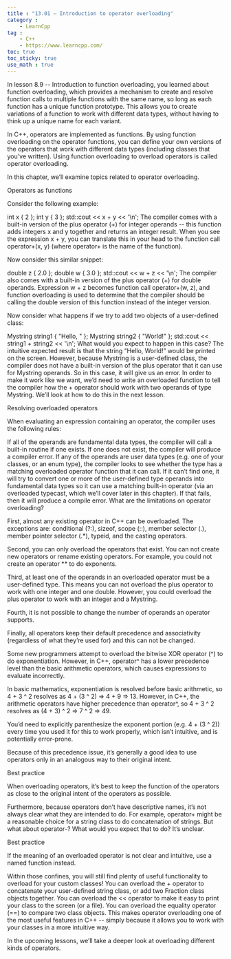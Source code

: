 ```yaml
---
title : "13.01 — Introduction to operator overloading"
category :
    - LearnCpp
tag : 
    - C++
    - https://www.learncpp.com/
toc: true  
toc_sticky: true 
use_math : true
---
```



In lesson 8.9 -- Introduction to function overloading, you learned about function overloading, which provides a mechanism to create and resolve function calls to multiple functions with the same name, so long as each function has a unique function prototype. This allows you to create variations of a function to work with different data types, without having to think up a unique name for each variant.

In C++, operators are implemented as functions. By using function overloading on the operator functions, you can define your own versions of the operators that work with different data types (including classes that you’ve written). Using function overloading to overload operators is called operator overloading.

In this chapter, we’ll examine topics related to operator overloading.

Operators as functions

Consider the following example:

int x { 2 };
int y { 3 };
std::cout << x + y << '\n';
The compiler comes with a built-in version of the plus operator (+) for integer operands -- this function adds integers x and y together and returns an integer result. When you see the expression x + y, you can translate this in your head to the function call operator+(x, y) (where operator+ is the name of the function).

Now consider this similar snippet:

double z { 2.0 };
double w { 3.0 };
std::cout << w + z << '\n';
The compiler also comes with a built-in version of the plus operator (+) for double operands. Expression w + z becomes function call operator+(w, z), and function overloading is used to determine that the compiler should be calling the double version of this function instead of the integer version.

Now consider what happens if we try to add two objects of a user-defined class:

Mystring string1 { "Hello, " };
Mystring string2 { "World!" };
std::cout << string1 + string2 << '\n';
What would you expect to happen in this case? The intuitive expected result is that the string “Hello, World!” would be printed on the screen. However, because Mystring is a user-defined class, the compiler does not have a built-in version of the plus operator that it can use for Mystring operands. So in this case, it will give us an error. In order to make it work like we want, we’d need to write an overloaded function to tell the compiler how the + operator should work with two operands of type Mystring. We’ll look at how to do this in the next lesson.

Resolving overloaded operators

When evaluating an expression containing an operator, the compiler uses the following rules:

If all of the operands are fundamental data types, the compiler will call a built-in routine if one exists. If one does not exist, the compiler will produce a compiler error.
If any of the operands are user data types (e.g. one of your classes, or an enum type), the compiler looks to see whether the type has a matching overloaded operator function that it can call. If it can’t find one, it will try to convert one or more of the user-defined type operands into fundamental data types so it can use a matching built-in operator (via an overloaded typecast, which we’ll cover later in this chapter). If that fails, then it will produce a compile error.
What are the limitations on operator overloading?

First, almost any existing operator in C++ can be overloaded. The exceptions are: conditional (?:), sizeof, scope (::), member selector (.), member pointer selector (.*), typeid, and the casting operators.

Second, you can only overload the operators that exist. You can not create new operators or rename existing operators. For example, you could not create an operator ** to do exponents.

Third, at least one of the operands in an overloaded operator must be a user-defined type. This means you can not overload the plus operator to work with one integer and one double. However, you could overload the plus operator to work with an integer and a Mystring.

Fourth, it is not possible to change the number of operands an operator supports.

Finally, all operators keep their default precedence and associativity (regardless of what they’re used for) and this can not be changed.

Some new programmers attempt to overload the bitwise XOR operator (^) to do exponentiation. However, in C++, operator^ has a lower precedence level than the basic arithmetic operators, which causes expressions to evaluate incorrectly.

In basic mathematics, exponentiation is resolved before basic arithmetic, so 4 + 3 ^ 2 resolves as 4 + (3 ^ 2) => 4 + 9 => 13.
However, in C++, the arithmetic operators have higher precedence than operator^, so 4 + 3 ^ 2 resolves as (4 + 3) ^ 2 => 7 ^ 2 => 49.

You’d need to explicitly parenthesize the exponent portion (e.g. 4 + (3 ^ 2)) every time you used it for this to work properly, which isn’t intuitive, and is potentially error-prone.

Because of this precedence issue, it’s generally a good idea to use operators only in an analogous way to their original intent.

Best practice

When overloading operators, it’s best to keep the function of the operators as close to the original intent of the operators as possible.

Furthermore, because operators don’t have descriptive names, it’s not always clear what they are intended to do. For example, operator+ might be a reasonable choice for a string class to do concatenation of strings. But what about operator-? What would you expect that to do? It’s unclear.

Best practice

If the meaning of an overloaded operator is not clear and intuitive, use a named function instead.

Within those confines, you will still find plenty of useful functionality to overload for your custom classes! You can overload the + operator to concatenate your user-defined string class, or add two Fraction class objects together. You can overload the << operator to make it easy to print your class to the screen (or a file). You can overload the equality operator (==) to compare two class objects. This makes operator overloading one of the most useful features in C++ -- simply because it allows you to work with your classes in a more intuitive way.

In the upcoming lessons, we’ll take a deeper look at overloading different kinds of operators.